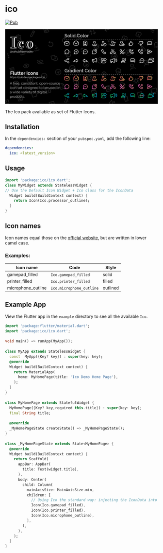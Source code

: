 # ico 
[![Pub](https://img.shields.io/pub/v/font_awesome_flutter.svg)](https://pub.dartlang.org/packages/ico)

![](https://raw.githubusercontent.com/rahulsharmadev-community/ico/beta/assets/Thumbnail.png)

The Ico pack available as set of Flutter Icons.

## Installation

In the `dependencies:` section of your `pubspec.yaml`, add the following line:

```yaml
dependencies:
  ico: <latest_version>
```

## Usage

```dart
import 'package:ico/ico.dart';
class MyWidget extends StatelessWidget {
// Use the Default Icon Widget + Ico class for the IconData
  Widget build(BuildContext context) {
    return Icon(Ico.processor_outline);
  }
}
```
## Icon names

Icon names equal those on the [official website](https://github.com/rahulsharmadev-community/ico), but are written in lower camel case.

### Examples:
Icon name | Code | Style
--- | --- | ---
gamepad_filled | `Ico.gamepad_filled` | solid
printer_filled | `Ico.printer_filled` | filled
microphone_outline |  `Ico.microphone_outline` | outlined

## Example App

View the Flutter app in the `example` directory to see all the available `Ico`.

```dart
import 'package:flutter/material.dart';
import 'package:ico/ico.dart';

void main() => runApp(MyApp());

class MyApp extends StatelessWidget {
  const  MyApp({Key? key}) : super(key: key);
  @override
  Widget build(BuildContext context) {
    return MaterialApp(
      home: MyHomePage(title: 'Ico Demo Home Page'),
    );
  }
}

class MyHomePage extends StatefulWidget {
  MyHomePage({Key? key,required this.title}) : super(key: key);
  final String title;

  @override
  _MyHomePageState createState() => _MyHomePageState();
}

class _MyHomePageState extends State<MyHomePage> {
  @override
  Widget build(BuildContext context) {
    return Scaffold(
      appBar: AppBar(
        title: Text(widget.title),
      ),
      body: Center(
        child: Column(
          mainAxisSize: MainAxisSize.min,
          children: [
            // Using Ico the standard way: injecting the IconData into the Icon object
            Icon(Ico.gamepad_filled),
            Icon(Ico.printer_filled),
            Icon(Ico.microphone_outline),
          ],
        ),
      ),
    );
  }
}
```
